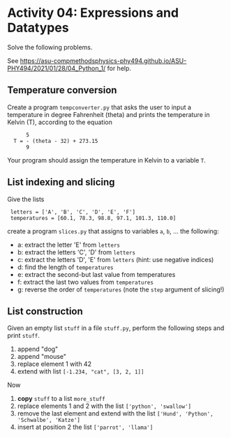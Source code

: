 # Activity 04: Expressions and Datatypes

Solve the following problems.

See https://asu-compmethodsphysics-phy494.github.io/ASU-PHY494/2021/01/28/04_Python_1/ for help.

## Temperature conversion

Create a program `tempconverter.py` that asks the user to input a
temperature in degree Fahrenheit (theta) and prints the temperature in
Kelvin (T), according to the equation

          5
      T = - (theta - 32) + 273.15
          9

Your program should assign the temperature in Kelvin to a variable `T`.


## List indexing and slicing

Give the lists

     letters = ['A', 'B', 'C', 'D', 'E', 'F']
     temperatures = [60.1, 78.3, 98.8, 97.1, 101.3, 110.0] 

create a program `slices.py` that assigns to variables `a`, `b`, ... the following:

* a: extract the letter 'E' from `letters`
* b: extract the letters 'C', 'D' from `letters`
* c: extract the letters 'D', 'E' from `letters` (hint: use negative indices)
* d: find the length of `temperatures`
* e: extract the second-but last value from temperatures
* f: extract the last two values from `temperatures`
* g: reverse the order of `temperatures` (note the `step` argument of slicing!)

## List construction

Given an empty list `stuff` in a file `stuff.py`, perform the
following steps and print `stuff`.

1. append "dog"
2. append "mouse"
3. replace element 1 with 42
4. extend with list `[-1.234, "cat", [3, 2, 1]]`

Now

1. **copy** `stuff` to a list `more_stuff`
2. replace elements 1 and 2 with the list `['python', 'swallow']`
3. remove the last element and extend with the list `['Hund', 'Python', 'Schwalbe', 'Katze']`
4. insert at position 2 the list `['parrot', 'llama']`


